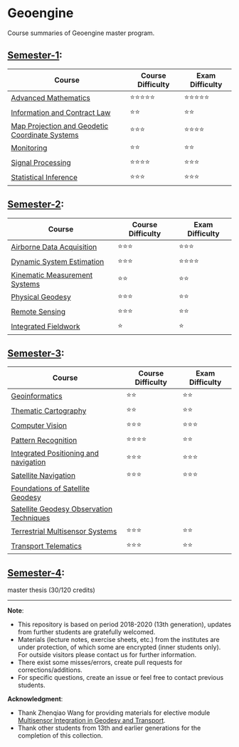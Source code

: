 # Geoengine

Course summaries of Geoengine master program.

## [Semester-1](./semester-1/):

| Course | Course Difficulty | Exam Difficulty |
| ------ | ----------------- | --------------- |
| [Advanced Mathematics](./semester-1/Advanced-Mathematics/) | ⭐️⭐️⭐️⭐️⭐️ | ⭐️⭐️⭐️⭐️⭐️ |
| [Information and Contract Law](./semester-1/Contract-Law/) | ⭐️⭐️ | ⭐️⭐️ |
| [Map Projection and Geodetic Coordinate Systems](./semester-1/Map-Projection/) | ⭐️⭐️⭐️ | ⭐️⭐️⭐️⭐️ |
| [Monitoring](./semester-1/Monitoring/) | ⭐️⭐️ | ⭐️⭐️ |
| [Signal Processing](./semester-1/Signal-processing/) | ⭐️⭐️⭐️⭐️ | ⭐️⭐️⭐️ |
| [Statistical Inference](./semester-1/Statistical-Inference/) | ⭐️⭐️⭐️ | ⭐️⭐️⭐ |

## [Semester-2](./semester-2/):

| Course | Course Difficulty | Exam Difficulty |
| ------ | ----------------- | --------------- |
| [Airborne Data Acquisition](./semester-2/Airborne-Data-Acquisition/) | ⭐️⭐️⭐ | ⭐️⭐️⭐ |
| [Dynamic System Estimation](./semester-2/Dynamic-System-Estimation/) | ⭐️⭐️⭐ | ⭐️⭐️⭐️⭐️ |
| [Kinematic Measurement Systems](./semester-2/Kinematic-Measurement-Systems/) | ⭐️⭐️ | ⭐️⭐️ |
| [Physical Geodesy](./semester-2/Physical-Geodesy/) | ⭐️⭐️⭐ | ⭐️⭐️ |
| [Remote Sensing](./semester-2/Remote-Sensing/) | ⭐️⭐️⭐ | ⭐️⭐️ |
| [Integrated Fieldwork](./semester-2/Integrated-Fieldwork/) | ⭐️ | ⭐️ |

## [Semester-3](./semester-3/):

| Course | Course Difficulty | Exam Difficulty |
| ------ | ----------------- | --------------- |
| [Geoinformatics](./semester-3/Geoinformatics/) | ⭐️⭐️ | ⭐️⭐️ |
| [Thematic Cartography](./semester-3/Thematic-Cartography/) | ⭐️⭐️ | ⭐️⭐️ |
| [Computer Vision](./semester-3/E-Computer-Vision-and-Pattern-Recognition/Computer-Vision/) | ⭐️⭐️⭐️ | ⭐️⭐️⭐️ |
| [Pattern Recognition](./semester-3/E-Computer-Vision-and-Pattern-Recognition/Pattern-Recognition/) | ⭐️⭐️⭐⭐ | ⭐️⭐️ |
| [Integrated Positioning and navigation](./semester-3/E-Navigation/Integrated-Positioning-and-Navigation/) | ⭐️⭐️⭐ | ⭐️⭐️⭐️ |
| [Satellite Navigation](./semester-3/E-Navigation/Satellite-Navigation/) | ⭐️⭐️⭐️ | ⭐️⭐️⭐️ |
| [Foundations of Satellite Geodesy](./semester-3/E-Satellite-Geodesy/Foundations-of-Satellite-Geodesy/) |      |      |
| [Satellite Geodesy Observation Techniques](./semester-3/E-Satellite-Geodesy/Satellite-Geodesy-Observation-Techniques/) |    |    |
| [Terrestrial Multisensor Systems](./semester-3/E-Multisensor-Integration-in-Geodesy-and-Transport/Terrestrial-Multisensor-Systems/) | ⭐️⭐️⭐ | ⭐️⭐️ |
| [Transport Telematics](./semester-3/E-Multisensor-Integration-in-Geodesy-and-Transport/Transport-Telematics/) | ⭐️⭐️⭐ | ⭐️⭐️ |

## [Semester-4](./semester-4/):

master thesis (30/120 credits) 

---
**Note**: 
* This repository is based on period 2018-2020 (13th generation), updates from further students are gratefully welcomed.
* Materials (lecture notes, exercise sheets, etc.) from the institutes are under protection, of which some are encrypted (inner students only). For outside visitors please contact us for further information.
* There exist some misses/errors, create pull requests for corrections/additions.
* For specific questions, create an issue or feel free to contact previous students.

**Acknowledgment**: 
* Thank Zhenqiao Wang for providing materials for elective module [Multisensor Integration in Geodesy and Transport](./semester-3/E-Multisensor-Integration-in-Geodesy-and-Transport/).
* Thank other students from 13th and earlier generations for the completion of this collection.


